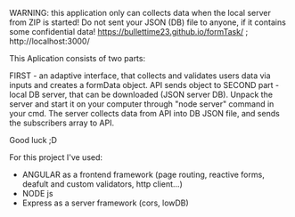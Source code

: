WARNING: this application only can collects data when the local server from ZIP is started! Do not sent your JSON (DB) file to anyone, if it contains some confidential data! https://bullettime23.github.io/formTask/ ; http://localhost:3000/

This Aplication consists of two parts:

FIRST - an adaptive interface, that collects and validates users data via inputs and creates a formData object. API sends object to
SECOND part - local DB server, that can be downloaded (JSON server DB). Unpack the server and start it on your computer through "node server" command in your cmd.
The server collects data from API into DB JSON file, and sends the subscribers array to API. 

Good luck ;D

For this project I've used:
- ANGULAR as a frontend framework (page routing, reactive forms, deafult and custom validators, http client...)
- NODE js
- Express as a server framework (cors, lowDB)
